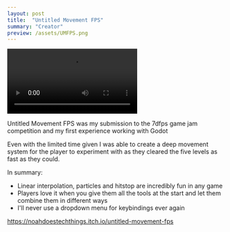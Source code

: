 ```yaml
---
layout: post
title:  "Untitled Movement FPS"
summary: "Creator"
preview: /assets/UMFPS.png
---
```


<video src="https://github.com/Noah-Bunis/noah-bunis.github.io/assets/141171556/fda72aba-06e3-4bab-9ba2-9c9253c7bb3a" controls="controls" style="max-width: 730px;">
</video>

Untitled Movement FPS was my submission to the 7dfps game jam competition and my first experience working with Godot

Even with the limited time given I was able to create a deep movement system for the player to experiment with as they cleared the five levels as fast as they could.

In summary:
- Linear interpolation, particles and hitstop are incredibly fun in any game
- Players love it when you give them all the tools at the start and let them combine them in different ways
- I'll never use a dropdown menu for keybindings ever again

https://noahdoestechthings.itch.io/untitled-movement-fps
